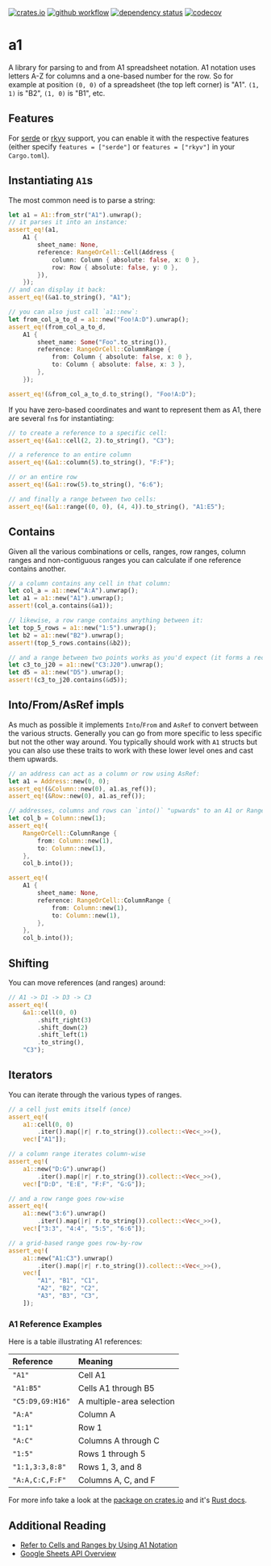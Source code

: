 [![crates.io](https://img.shields.io/crates/v/a1.svg)](https://crates.io/crates/a1)
[![github workflow](https://github.com/patrickomatic/a1/actions/workflows/rust.yml/badge.svg)](https://github.com/patrickomatic/a1/actions)
[![dependency status](https://deps.rs/repo/github/patrickomatic/a1/status.svg)](https://deps.rs/repo/github/patrickomatic/a1)
[![codecov](https://codecov.io/gh/patrickomatic/a1/graph/badge.svg?token=IKTDTZSLXG)](https://codecov.io/gh/patrickomatic/a1)

# a1

A library for parsing to and from A1 spreadsheet notation. A1 notation uses letters A-Z for
columns and a one-based number for the row.  So for example at position `(0, 0)` of a spreadsheet
(the top left corner) is "A1".  `(1, 1)` is "B2", `(1, 0)` is "B1", etc.  

## Features

For [serde](https://serde.rs) or [rkyv](https://docs.rs/rkyv/latest/rkyv/) support, you can enable
it with the respective features (either specify `features = ["serde"]` or `features = ["rkyv"]` in
your `Cargo.toml`).

## Instantiating `A1`s

The most common need is to parse a string:

```rust
let a1 = A1::from_str("A1").unwrap();
// it parses it into an instance:
assert_eq!(a1, 
    A1 {
        sheet_name: None,
        reference: RangeOrCell::Cell(Address {
            column: Column { absolute: false, x: 0 },
            row: Row { absolute: false, y: 0 },
        }),
    });
// and can display it back:
assert_eq!(&a1.to_string(), "A1");

// you can also just call `a1::new`:
let from_col_a_to_d = a1::new("Foo!A:D").unwrap();
assert_eq!(from_col_a_to_d,
    A1 {
        sheet_name: Some("Foo".to_string()),
        reference: RangeOrCell::ColumnRange {
            from: Column { absolute: false, x: 0 },
            to: Column { absolute: false, x: 3 },
        },
    });

assert_eq!(&from_col_a_to_d.to_string(), "Foo!A:D");
```

If you have zero-based coordinates and want to represent them as A1, there are several `fn`s
for instantiating:

```rust
// to create a reference to a specific cell:
assert_eq!(&a1::cell(2, 2).to_string(), "C3");

// a reference to an entire column
assert_eq!(&a1::column(5).to_string(), "F:F");

// or an entire row
assert_eq!(&a1::row(5).to_string(), "6:6");

// and finally a range between two cells:
assert_eq!(&a1::range((0, 0), (4, 4)).to_string(), "A1:E5");
```

## Contains

Given all the various combinations or cells, ranges, row ranges, column ranges and
non-contiguous ranges you can calculate if one reference contains another.

```rust
// a column contains any cell in that column:
let col_a = a1::new("A:A").unwrap();
let a1 = a1::new("A1").unwrap();
assert!(col_a.contains(&a1));

// likewise, a row range contains anything between it:
let top_5_rows = a1::new("1:5").unwrap();
let b2 = a1::new("B2").unwrap();
assert!(top_5_rows.contains(&b2));

// and a range between two points works as you'd expect (it forms a rectangle)
let c3_to_j20 = a1::new("C3:J20").unwrap();
let d5 = a1::new("D5").unwrap();
assert!(c3_to_j20.contains(&d5));
```

## Into/From/AsRef impls

As much as possible it implements `Into`/`From` and `AsRef` to convert between the various
structs.  Generally you can go from more specific to less specific but not the other way
around.  You typically should work with `A1` structs but you can also use these traits to work
with these lower level ones and cast them upwards.

```rust
// an address can act as a column or row using AsRef:
let a1 = Address::new(0, 0);
assert_eq!(&Column::new(0), a1.as_ref());
assert_eq!(&Row::new(0), a1.as_ref());

// addresses, columns and rows can `into()` "upwards" to an A1 or RangeOrCell
let col_b = Column::new(1);
assert_eq!(
    RangeOrCell::ColumnRange {
        from: Column::new(1),
        to: Column::new(1),
    },
    col_b.into());

assert_eq!(
    A1 {
        sheet_name: None,
        reference: RangeOrCell::ColumnRange {
            from: Column::new(1),
            to: Column::new(1),
        },
    },
    col_b.into());
```

## Shifting

You can move references (and ranges) around:

```rust
// A1 -> D1 -> D3 -> C3
assert_eq!(
    &a1::cell(0, 0)
        .shift_right(3)
        .shift_down(2)
        .shift_left(1)
        .to_string(),
    "C3");
```

## Iterators

You can iterate through the various types of ranges.

```rust
// a cell just emits itself (once)
assert_eq!(
    a1::cell(0, 0)
        .iter().map(|r| r.to_string()).collect::<Vec<_>>(),
    vec!["A1"]);

// a column range iterates column-wise
assert_eq!(
    a1::new("D:G").unwrap()
        .iter().map(|r| r.to_string()).collect::<Vec<_>>(),
    vec!["D:D", "E:E", "F:F", "G:G"]);

// and a row range goes row-wise
assert_eq!(
    a1::new("3:6").unwrap()
        .iter().map(|r| r.to_string()).collect::<Vec<_>>(),
    vec!["3:3", "4:4", "5:5", "6:6"]);

// a grid-based range goes row-by-row
assert_eq!(
    a1::new("A1:C3").unwrap()
        .iter().map(|r| r.to_string()).collect::<Vec<_>>(),
    vec![
        "A1", "B1", "C1",
        "A2", "B2", "C2",
        "A3", "B3", "C3",
    ]);
```

### A1 Reference Examples

Here is a table illustrating A1 references:

| **Reference**   | **Meaning**               |
|:----------------|:--------------------------|
| `"A1"`          | Cell A1                   |
| `"A1:B5"`       | Cells A1 through B5       |
| `"C5:D9,G9:H16"`| A multiple-area selection |
| `"A:A"`         | Column A                  |
| `"1:1"`         | Row 1                     |
| `"A:C"`         | Columns A through C       |
| `"1:5"`         | Rows 1 through 5          |
| `"1:1,3:3,8:8"` | Rows 1, 3, and 8          |
| `"A:A,C:C,F:F"` | Columns A, C, and F       |


For more info take a look at the [package on crates.io](https://crates.io/crates/a1/) and it's 
[Rust docs](https://docs.rs/a1/latest/a1/).

## Additional Reading

* [Refer to Cells and Ranges by Using A1 Notation](https://learn.microsoft.com/en-us/office/vba/excel/concepts/cells-and-ranges/refer-to-cells-and-ranges-by-using-a1-notation)
* [Google Sheets API Overview](https://developers.google.com/sheets/api/guides/concepts)

